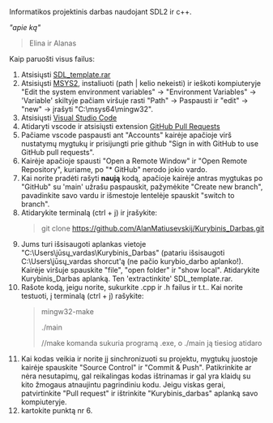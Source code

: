 Informatikos projektinis darbas naudojant SDL2 ir c++.

*"apie ką"*

> Elina ir Alanas

Kaip paruošti visus failus:

1) Atsisiųsti [SDL_template.rar](https://mega.nz/file/y1NSxabT#P6f9sO8f9dAEIzUoyAVKD_EBcK5cvnJOabRx-dmOwc4)
2) Atsisiųsti [MSYS2](https://github.com/msys2/msys2-installer/releases/download/2024-01-13/msys2-x86_64-20240113.exe), instaliuoti (path | kelio nekeisti) ir ieškoti kompiuteryje "Edit the system environment variables" -> "Environment Variables" -> 'Variable' skiltyje pačiam viršuje rasti "Path" -> Paspausti ir "edit" -> "new" -> įrašyti "C:\msys64\mingw32".
3) Atsisiųsti [Visual Studio Code](https://code.visualstudio.com/)
4) Atidaryti vscode ir atsisiųsti extension [GitHub Pull Requests](https://marketplace.visualstudio.com/items?itemName=GitHub.vscode-pull-request-github)
5) Pačiame vscode paspausti ant "Accounts" kairėje apačioje virš nustatymų mygtukų ir prisijungti prie github "Sign in with GitHub to use GitHub pull requests".
6) Kairėje apačioje spausti "Open a Remote Window" ir "Open Remote Repository", kuriame, po "* GitHub" nerodo jokio vardo.
7) Kai norite pradėti rašyti **naują** kodą, apačioje kairėje antras mygtukas po "GitHub" su 'main' užrašu paspauskit, pažymėkite "Create new branch", pavadinkite savo vardu ir išmestoje lentelėje spauskit "switch to branch".
8) Atidarykite terminalą (ctrl + j) ir įrašykite:
   > git clone https://github.com/AlanMatiusevskij/Kurybinis_Darbas.git
9) Jums turi išsisaugoti aplankas vietoje "C:\Users\jūsų_vardas\Kurybinis_Darbas" (patariu išsisaugoti C:\Users\jūsų_vardas shorcut'ą (ne pačio kurybio_darbo aplanko!). Kairėje viršuje spauskite "file", "open folder" ir "show local".
   Atidarykite Kurybinis_Darbas aplanką. Ten 'extractinkite' SDL_template.rar.
10) Rašote kodą, jeigu norite, sukurkite .cpp ir .h failus ir t.t.. Kai norite testuoti, į terminalą (ctrl + j) rašykite:
    > mingw32-make
    > 
    > ./main
    >
    > //make komanda sukuria programą .exe, o ./main ją tiesiog atidaro
11) Kai kodas veikia ir norite jį sinchronizuoti su projektu, mygtukų juostoje kairėje spauskite "Source Control" ir "Commit & Push". Patikrinkite ar nėra nesutapimų, gal reikalingas kodas ištrinamas ir gal yra klaidų su kito žmogaus atnaujintu pagrindiniu kodu. Jeigu viskas gerai, patvirtinkite "Pull request" ir ištrinkite "Kurybinis_darbas" aplanką savo kompiuteryje.
12) kartokite punktą nr 6.
